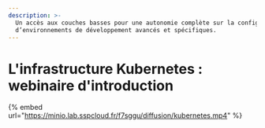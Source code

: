 ```yaml
---
description: >-
  Un accès aux couches basses pour une autonomie complète sur la configuration
  d’environnements de développement avancés et spécifiques.
---
```


# L'infrastructure Kubernetes : webinaire d'introduction

{% embed url="https://minio.lab.sspcloud.fr/f7sggu/diffusion/kubernetes.mp4" %}


  


